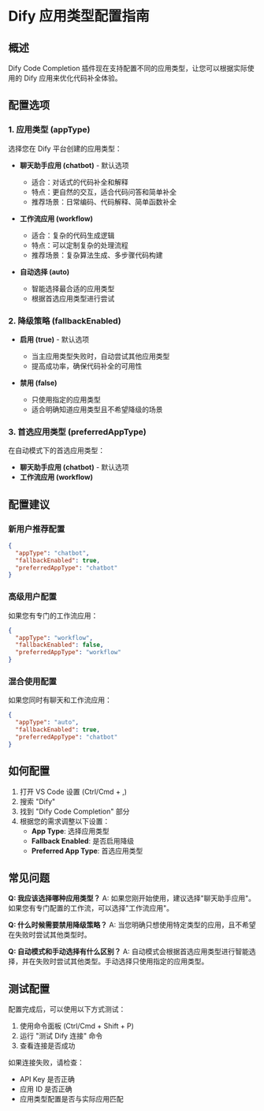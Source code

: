 # Dify 应用类型配置指南

## 概述

Dify Code Completion 插件现在支持配置不同的应用类型，让您可以根据实际使用的 Dify 应用来优化代码补全体验。

## 配置选项

### 1. 应用类型 (appType)

选择您在 Dify 平台创建的应用类型：

- **聊天助手应用 (chatbot)** - 默认选项
  - 适合：对话式的代码补全和解释
  - 特点：更自然的交互，适合代码问答和简单补全
  - 推荐场景：日常编码、代码解释、简单函数补全

- **工作流应用 (workflow)**
  - 适合：复杂的代码生成逻辑
  - 特点：可以定制复杂的处理流程
  - 推荐场景：复杂算法生成、多步骤代码构建

- **自动选择 (auto)**
  - 智能选择最合适的应用类型
  - 根据首选应用类型进行尝试

### 2. 降级策略 (fallbackEnabled)

- **启用 (true)** - 默认选项
  - 当主应用类型失败时，自动尝试其他应用类型
  - 提高成功率，确保代码补全的可用性

- **禁用 (false)**
  - 只使用指定的应用类型
  - 适合明确知道应用类型且不希望降级的场景

### 3. 首选应用类型 (preferredAppType)

在自动模式下的首选应用类型：

- **聊天助手应用 (chatbot)** - 默认选项
- **工作流应用 (workflow)**

## 配置建议

### 新用户推荐配置
```json
{
  "appType": "chatbot",
  "fallbackEnabled": true,
  "preferredAppType": "chatbot"
}
```

### 高级用户配置
如果您有专门的工作流应用：
```json
{
  "appType": "workflow",
  "fallbackEnabled": false,
  "preferredAppType": "workflow"
}
```

### 混合使用配置
如果您同时有聊天和工作流应用：
```json
{
  "appType": "auto",
  "fallbackEnabled": true,
  "preferredAppType": "chatbot"
}
```

## 如何配置

1. 打开 VS Code 设置 (Ctrl/Cmd + ,)
2. 搜索 "Dify"
3. 找到 "Dify Code Completion" 部分
4. 根据您的需求调整以下设置：
   - **App Type**: 选择应用类型
   - **Fallback Enabled**: 是否启用降级
   - **Preferred App Type**: 首选应用类型

## 常见问题

**Q: 我应该选择哪种应用类型？**
A: 如果您刚开始使用，建议选择"聊天助手应用"。如果您有专门配置的工作流，可以选择"工作流应用"。

**Q: 什么时候需要禁用降级策略？**
A: 当您明确只想使用特定类型的应用，且不希望在失败时尝试其他类型时。

**Q: 自动模式和手动选择有什么区别？**
A: 自动模式会根据首选应用类型进行智能选择，并在失败时尝试其他类型。手动选择只使用指定的应用类型。

## 测试配置

配置完成后，可以使用以下方式测试：

1. 使用命令面板 (Ctrl/Cmd + Shift + P)
2. 运行 "测试 Dify 连接" 命令
3. 查看连接是否成功

如果连接失败，请检查：
- API Key 是否正确
- 应用 ID 是否正确
- 应用类型配置是否与实际应用匹配